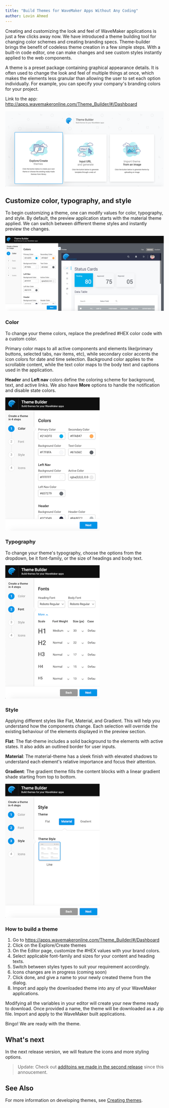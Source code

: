 ```yaml
---
title: "Build Themes for WaveMaker Apps Without Any Coding"
author: Lovin Ahmed
---
```


Creating and customizing the look and feel of WaveMaker applications is just a few clicks away now. We have introduced a theme building tool for changing color schemes and creating branding specs. Theme-builder brings the benefit of codeless theme creation in a few simple steps. With a built-in code editor, one can make changes and see custom styles instantly applied to the web components.  

<!-- truncate -->

A theme is a preset package containing graphical appearance details. It is often used to change the look and feel of multiple things at once, which makes the elements less granular than allowing the user to set each option individually. For example, you can specify your company's branding colors for your project.  

Link to the app: http://apps.wavemakeronline.com/Theme_Builder/#/Dashboard

![theme builder](/learn/assets/theme-builder.png)

## Customize color, typography, and style

To begin customizing a theme, one can modify values for color, typography, and style. By default, the preview application starts with the material theme applied. We can switch between different theme styles and instantly preview the changes.

![theme preview](/learn/assets/theme-builder-preview.png)

### Color

To change your theme colors, replace the predefined #HEX color code with a custom color.

Primary color maps to all active components and elements like(primary buttons, selected tabs, nav items, etc), while secondary color accents the icon colors for date and time selection. Background color applies to the scrollable content, while the text color maps to the body text and captions used in the application. 

**Header** and **Left nav** colors define the coloring scheme for background, text, and active links. We also have **More** options to handle the notification and disable state colors.

![apply colors](/learn/assets/Theme-builder-step1.png)

### Typography

To change your theme's typography, choose the options from the dropdown, be it font-family, or the size of headings and body text.

![apply font](/learn/assets/Theme-builder-step2.png)

### Style

Applying different styles like Flat, Material, and Gradient. This will help you understand how the components change. Each selection will override the existing behaviour of the elements displayed in the preview section.

**Flat**: The flat-theme includes a solid background to the elements with active states. It also adds an outlined border for user inputs.

**Material**: The material-theme has a sleek finish with elevated shadows to understand each element's relative importance and focus their attention.

**Gradient**: The gradient theme fills the content blocks with a linear gradient shade starting from top to bottom.

![apply style](/learn/assets/Theme-builder-step3.png)

### How to build a theme

1. Go to https://apps.wavemakeronline.com/Theme_Builder/#/Dashboard
2. Click on the Explore/Create themes
3. On the Editor page, customize the #HEX values with your brand colors.
4. Select applicable font-family and sizes for your content and heading texts.
5. Switch between styles types to suit your requirement accordingly.
6. Icons changes are in progress (coming soon)
7. Click done, and give a name to your newly created theme from the dialog.
8. Import and apply the downloaded theme into any of your WaveMaker applications.

Modifying all the variables in your editor will create your new theme ready to download. Once provided a name, the theme will be downloaded as a .zip file. Import and apply to the WaveMaker built applications.  

Bingo! We are ready with the theme.

## What's next

In the next release version, we will feature the icons and more styling options.
> Update: Check out [additoins we made in the second release](/learn/blog/2020/07/03/Another-update-to-theme-builder) since this annoucement.

## See Also

For more information on developing themes, see [Creating themes](/learn/app-development/ui-design/creating-themes).
